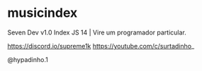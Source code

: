 # musicindex
Seven Dev v1.0
Index JS 14 | Vire um programador particular.

https://discord.io/supreme1k https://youtube.com/c/surtadinho_

@hypadinho.1
